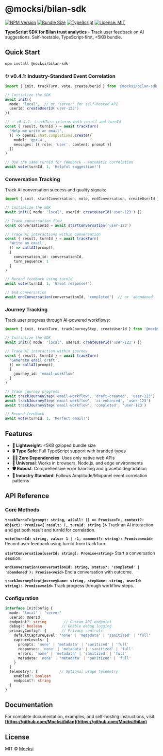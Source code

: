 # @mocksi/bilan-sdk

[![NPM Version](https://img.shields.io/npm/v/@mocksi/bilan-sdk?style=flat-square)](https://www.npmjs.com/package/@mocksi/bilan-sdk)
[![Bundle Size](https://img.shields.io/badge/Bundle%20Size-5.4KB%20gzipped-yellow?style=flat-square)](https://github.com/Mocksi/bilan/tree/main/packages/sdk)
[![TypeScript](https://img.shields.io/badge/TypeScript-Ready-blue?style=flat-square)](https://www.typescriptlang.org/)
[![License: MIT](https://img.shields.io/badge/License-MIT-yellow.svg?style=flat-square)](https://opensource.org/licenses/MIT)

**TypeScript SDK for Bilan trust analytics** - Track user feedback on AI suggestions. Self-hostable, TypeScript-first, <5KB bundle.

## Quick Start

```bash
npm install @mocksi/bilan-sdk
```

### ✨ v0.4.1: Industry-Standard Event Correlation

```typescript
import { init, trackTurn, vote, createUserId } from '@mocksi/bilan-sdk'

// Initialize the SDK
await init({
  mode: 'local',  // or 'server' for self-hosted API
  userId: createUserId('user-123')
})

// ✅ v0.4.1: trackTurn returns both result and turnId
const { result, turnId } = await trackTurn(
  'Help me write an email',
  () => openai.chat.completions.create({
    model: 'gpt-4',
    messages: [{ role: 'user', content: prompt }]
  })
)

// Use the same turnId for feedback - automatic correlation
await vote(turnId, 1, 'Helpful suggestion!')
```

### Conversation Tracking

Track AI conversation success and quality signals:

```typescript
import { init, startConversation, vote, endConversation, createUserId } from '@mocksi/bilan-sdk'

// Initialize the SDK
await init({ mode: 'local', userId: createUserId('user-123') })

// Track conversation flow
const conversationId = await startConversation('user-123')

// Track AI interactions within conversation
const { result, turnId } = await trackTurn(
  'Write an email',
  () => callAI(prompt),
  {
    conversation_id: conversationId,
    turn_sequence: 1
  }
)

// Record feedback using turnId
await vote(turnId, 1, 'Great response!')

// End conversation
await endConversation(conversationId, 'completed')  // or 'abandoned'
```

### Journey Tracking

Track user progress through AI-powered workflows:

```typescript
import { init, trackTurn, trackJourneyStep, createUserId } from '@mocksi/bilan-sdk'

// Initialize the SDK
await init({ mode: 'local', userId: createUserId('user-123') })

// Track AI interaction within journey
const { result, turnId } = await trackTurn(
  'Generate email draft',
  () => callAI(prompt),
  {
    journey_id: 'email-workflow'
  }
)

// Track journey progress
await trackJourneyStep('email-workflow', 'draft-created', 'user-123')
await trackJourneyStep('email-workflow', 'ai-enhanced', 'user-123')
await trackJourneyStep('email-workflow', 'completed', 'user-123')

// Record feedback
await vote(turnId, 1, 'Perfect email!')
```

## Features

- **🚀 Lightweight**: <5KB gzipped bundle size
- **🔒 Type Safe**: Full TypeScript support with branded types
- **🏃‍♂️ Zero Dependencies**: Uses only native web APIs
- **📱 Universal**: Works in browsers, Node.js, and edge environments
- **🛡️ Robust**: Comprehensive error handling and graceful degradation
- **🎯 Industry Standard**: Follows Amplitude/Mixpanel event correlation patterns

## API Reference

### Core Methods

**`trackTurn<T>(prompt: string, aiCall: () => Promise<T>, context?: object): Promise<{ result: T, turnId: string }>`**
Track an AI interaction and get both result and turnId for correlation.

**`vote(turnId: string, value: 1 | -1, comment?: string): Promise<void>`**
Record user feedback using turnId from trackTurn.

**`startConversation(userId: string): Promise<string>`**
Start a conversation session.

**`endConversation(conversationId: string, status?: 'completed' | 'abandoned'): Promise<void>`**
End a conversation with outcome.

**`trackJourneyStep(journeyName: string, stepName: string, userId: string): Promise<void>`**
Track progress through workflow steps.

### Configuration

```typescript
interface InitConfig {
  mode: 'local' | 'server'
  userId: UserId
  endpoint?: string        // Custom API endpoint
  debug?: boolean         // Enable debug logging
  privacyConfig?: {       // Privacy controls
    defaultCaptureLevel: 'none' | 'metadata' | 'sanitized' | 'full'
    captureLevels: {
      prompts: 'none' | 'metadata' | 'sanitized' | 'full'
      responses: 'none' | 'metadata' | 'sanitized' | 'full'
      errors: 'none' | 'metadata' | 'sanitized' | 'full'
      metadata: 'none' | 'metadata' | 'sanitized' | 'full'
    }
  }
  telemetry?: {          // Optional usage telemetry
    enabled?: boolean
    endpoint?: string
  }
}
```

## Documentation

For complete documentation, examples, and self-hosting instructions, visit:
**[https://github.com/Mocksi/bilan](https://github.com/Mocksi/bilan)**

## License

MIT © [Mocksi](https://github.com/Mocksi) 